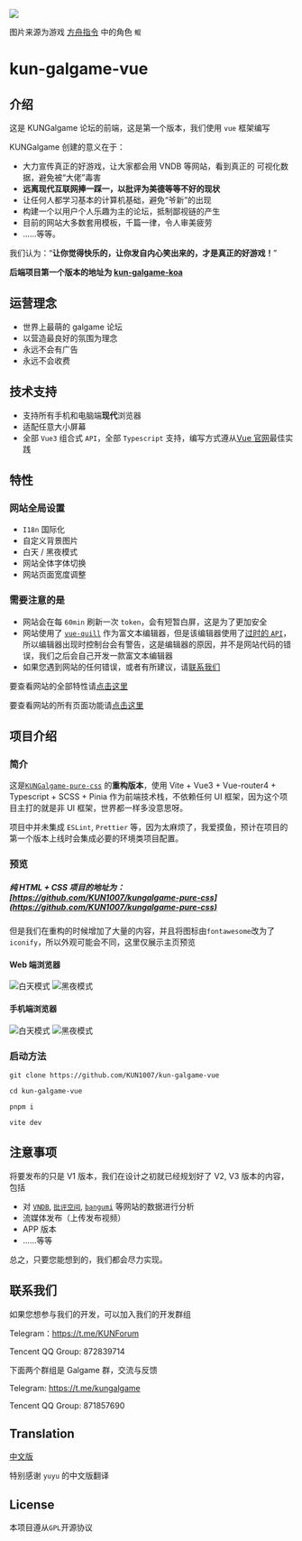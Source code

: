 ![](https://github.com/KUN1007/kun-galgame-vue/blob/layout/src/assets/images/favicon.png)

图片来源为游戏 [方舟指令](https://apps.qoo-app.com/en/app/9593) 中的角色 `鲲`

# kun-galgame-vue



## 介绍

这是 KUNGalgame 论坛的前端，这是第一个版本，我们使用 `vue` 框架编写



KUNGalgame 创建的意义在于：



- 大力宣传真正的好游戏，让大家都会用 VNDB 等网站，看到真正的 可视化数据，避免被“大佬”毒害
- **远离现代互联网捧一踩一，以批评为美德等等不好的现状**
- 让任何人都学习基本的计算机基础，避免“爷新”的出现
- 构建一个以用户个人乐趣为主的论坛，抵制鄙视链的产生
- 目前的网站大多数套用模板，千篇一律，令人审美疲劳
- ......等等。



我们认为：“**让你觉得快乐的，让你发自内心笑出来的，才是真正的好游戏！**”



**后端项目第一个版本的地址为 [kun-galgame-koa](https://github.com/KUN1007/kun-galgame-koa)**



## 运营理念

- 世界上最萌的 galgame 论坛
- 以营造最良好的氛围为理念
- 永远不会有广告
- 永远不会收费



## 技术支持

* 支持所有手机和电脑端**现代**浏览器
* 适配任意大小屏幕
* 全部 `Vue3` 组合式 `API`，全部 `Typescript` 支持，编写方式遵从[Vue 官网](vuejs.org)最佳实践



## 特性

### 网站全局设置

* `I18n` 国际化
* 自定义背景图片
* 白天 / 黑夜模式
* 网站全体字体切换
* 网站页面宽度调整

### 需要注意的是

* 网站会在每 `60min` 刷新一次 `token`，会有短暂白屏，这是为了更加安全
* 网站使用了 [`vue-quill`](https://github.com/vueup/vue-quill) 作为富文本编辑器，但是该编辑器使用了[过时的 `API`](https://github.com/vueup/vue-quill/issues/409)，所以编辑器出现时控制台会有警告，这是编辑器的原因，并不是网站代码的错误，我们之后会自己开发一款富文本编辑器
* 如果您遇到网站的任何错误，或者有所建议，请[联系我们](https://github.com/KUN1007/kun-galgame-vue#contact-us)

要查看网站的全部特性请[点击这里](https://github.com/KUN1007/kun-galgame-vue/blob/V1/docs/en/feat.md)

要查看网站的所有页面功能请[点击这里](https://github.com/KUN1007/kun-galgame-vue/blob/V1/docs/en/pages.md)

## 项目介绍

### 简介

这是[`KUNGalgame-pure-css`](https://github.com/KUN1007/kungalgame-pure-css) 的**重构版本**，使用 Vite + Vue3 + Vue-router4 + Typescript + SCSS + Pinia 作为前端技术栈，不依赖任何 UI 框架，因为这个项目主打的就是非 UI 框架，世界都一样多没意思呀。

项目中并未集成 `ESLint`, `Prettier` 等，因为太麻烦了，我爱摸鱼，预计在项目的第一个版本上线时会集成必要的环境类项目配置。

### 预览

##### 纯 HTML + CSS 项目的地址为：[https://github.com/KUN1007/kungalgame-pure-css](https://github.com/KUN1007/kungalgame-pure-css)

但是我们在重构的时候增加了大量的内容，并且将图标由`fontawesome`改为了`iconify`，所以外观可能会不同，这里仅展示主页预览

#### Web 端浏览器
![白天模式](https://github.com/KUN1007/kun-galgame-vue/blob/V1/docs/images/preview.png)
![黑夜模式](https://github.com/KUN1007/kun-galgame-vue/blob/V1/docs/images/preview-dark.png)

#### 手机端浏览器
![白天模式](https://github.com/KUN1007/kun-galgame-vue/blob/V1/docs/images/mobile-preview.png)
![黑夜模式](https://github.com/KUN1007/kun-galgame-vue/blob/V1/docs/images/mobile-preview-dark.png)

### 启动方法

`git clone https://github.com/KUN1007/kun-galgame-vue`

`cd kun-galgame-vue`

`pnpm i`

`vite dev`

## 注意事项

将要发布的只是 V1 版本，我们在设计之初就已经规划好了 V2, V3 版本的内容，包括

* 对 [`VNDB`](https://vndb.org/), [`批评空间`](https://erogamescape.dyndns.org/), [`bangumi`](https://bangumi.tv/) 等网站的数据进行分析
* 流媒体发布（上传发布视频）
* APP 版本
* ......等等

总之，只要您能想到的，我们都会尽力实现。


## 联系我们

如果您想参与我们的开发，可以加入我们的开发群组

Telegram：https://t.me/KUNForum

Tencent QQ Group: 872839714

下面两个群组是 Galgame 群，交流与反馈

Telegram: https://t.me/kungalgame

Tencent QQ Group: 871857690

## Translation

[中文版](https://github.com/KUN1007/kun-galgame-vue/blob/V1/docs/zh/README.md)

特别感谢 `yuyu` 的中文版翻译

## License

本项目遵从`GPL`开源协议

